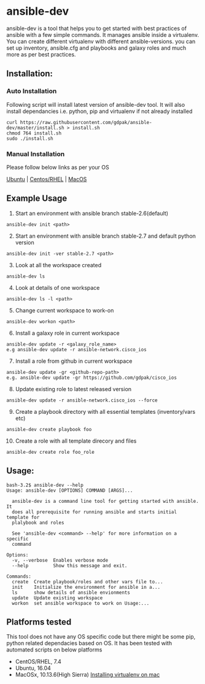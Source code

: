 # ansible-dev
ansible-dev is a tool that helps you to get started with best practices of
ansible with a few simple commands. It manages ansible inside a virtualenv. You
can create different virtualenv with different ansible-versions. you can set up 
inventory, ansible.cfg and playbooks and galaxy roles and much more as per best practices. 


## Installation:

### Auto Installation
 Following script will install latest version of ansible-dev tool. 
 It will also install dependancies i.e. python, pip and virtualenv if not already installed

```
curl https://raw.githubusercontent.com/gdpak/ansible-dev/master/install.sh > install.sh
chmod 764 install.sh
sudo ./install.sh 
```

### Manual Installation

Please follow below links as per your OS

[Ubuntu](docs/debian/README.md) | [Centos/RHEL](docs/rhel/README.md) | [MacOS](docs/MacOS/README.md)

## Example Usage

1. Start an environment with ansible branch stable-2.6(default)
```
ansible-dev init <path>
```
2. Start an environment with ansible branch stable-2.7 and default python version
```
ansible-dev init -ver stable-2.7 <path>
```
3. Look at all the workspace created
```
ansible-dev ls
```
4. Look at details of one workspace
```
ansible-dev ls -l <path>
```

5. Change current workspace to work-on
```
ansible-dev workon <path>
```
6. Install a galaxy role in current workspace
```
ansible-dev update -r <galaxy_role_name>
e.g ansible-dev update -r ansible-network.cisco_ios
```
7. Install a role from github in current workspace
```
ansible-dev update -gr <github-repo-path>
e.g. ansible-dev update -gr https://github.com/gdpak/cisco_ios
```
8. Update existing role to latest released version
```
ansible-dev update -r ansible-network.cisco_ios --force
```
9. Create a playbook directory with all essential templates (inventory/vars etc)
```
ansible-dev create playbook foo
```
10. Create a role with all template direcory and files
```
ansible-dev create role foo_role
```

## Usage:
```
bash-3.2$ ansible-dev --help
Usage: ansible-dev [OPTIONS] COMMAND [ARGS]...

  ansible-dev is a command line tool for getting started with ansible. It
  does all prerequisite for running ansible and starts initial template for
  plalybook and roles

  See 'ansible-dev <command> --help' for more information on a specific
  command

Options:
  -v, --verbose  Enables verbose mode
  --help         Show this message and exit.

Commands:
  create  Create playbook/roles and other vars file to...
  init    Initialize the environment for ansible in a...
  ls      show details of ansible envionments
  update  Update existing workspace
  workon  set ansible workspace to work on Usage:...
```
## Platforms tested

This tool does not have any OS specific code but there might be some pip, python related dependacies based on OS. It has been tested with automated scripts on below platforms

- CentOS/RHEL, 7.4
- Ubuntu, 16.04
- MacOSx, 10.13.6(High Sierra) [Installing virtualenv on mac](docs/MacOS/README.md)
